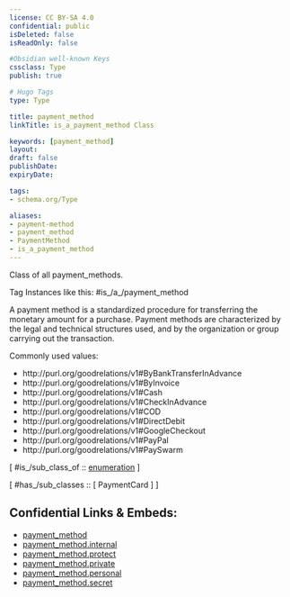 ```yaml
---
license: CC BY-SA 4.0
confidential: public
isDeleted: false
isReadOnly: false

#Obsidian well-known Keys
cssclass: Type
publish: true

# Hugo Tags
type: Type

title: payment_method
linkTitle: is_a_payment_method Class

keywords: [payment_method]
layout: 
draft: false
publishDate:
expiryDate: 

tags:
- schema.org/Type

aliases:
- payment-method
- payment_method
- PaymentMethod
- is_a_payment_method
---
```


Class of all payment_methods.

Tag Instances like this: 
#is_/a_/payment_method

A payment method is a standardized procedure for transferring the monetary amount for a purchase. Payment methods are characterized by the legal and technical structures used, and by the organization or group carrying out the transaction.

Commonly used values:

<ul>
<li>http://purl.org/goodrelations/v1#ByBankTransferInAdvance</li>
<li>http://purl.org/goodrelations/v1#ByInvoice</li>
<li>http://purl.org/goodrelations/v1#Cash</li>
<li>http://purl.org/goodrelations/v1#CheckInAdvance</li>
<li>http://purl.org/goodrelations/v1#COD</li>
<li>http://purl.org/goodrelations/v1#DirectDebit</li>
<li>http://purl.org/goodrelations/v1#GoogleCheckout</li>
<li>http://purl.org/goodrelations/v1#PayPal</li>
<li>http://purl.org/goodrelations/v1#PaySwarm</li>
</ul>

[ #is_/sub_class_of :: [enumeration](schema.org/Type/is_a_/intangible/enumeration.md) ]

[ #has_/sub_classes :: [ PaymentCard ] ]



## Confidential Links & Embeds: 
- [payment_method](../../../../../../_public/schema.org/Type/is_a_/intangible/enumeration/payment_method.md) 
- [payment_method.internal](../../../../../../_internal/schema.org/Type/is_a_/intangible/enumeration/payment_method.internal.md) 
- [payment_method.protect](../../../../../../_protect/schema.org/Type/is_a_/intangible/enumeration/payment_method.protect.md) 
- [payment_method.private](../../../../../../_private/schema.org/Type/is_a_/intangible/enumeration/payment_method.private.md) 
- [payment_method.personal](../../../../../../_personal/schema.org/Type/is_a_/intangible/enumeration/payment_method.personal.md) 
- [payment_method.secret](../../../../../../_secret/schema.org/Type/is_a_/intangible/enumeration/payment_method.secret.md) 

